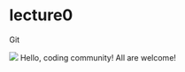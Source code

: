# lecture0
Git
<!DOCTYPE html>
<html>
  <head>
      <title>My Webpage!</title>
  </head>
  <body>
      <img src="cat.jpg"> Hello, coding community! All are welcome!
  </body>
</html>
